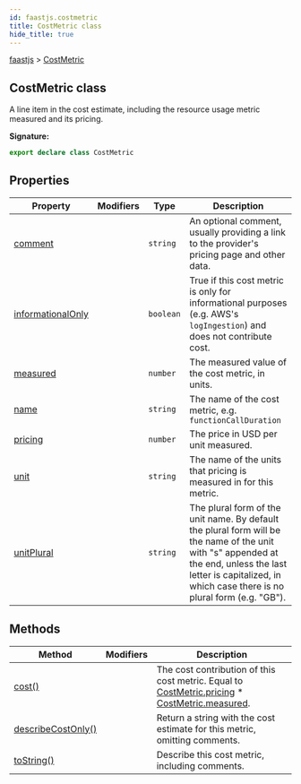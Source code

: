 ```yaml
---
id: faastjs.costmetric
title: CostMetric class
hide_title: true
---
```

[faastjs](./faastjs.md) &gt; [CostMetric](./faastjs.costmetric.md)

## CostMetric class

A line item in the cost estimate, including the resource usage metric measured and its pricing.

<b>Signature:</b>

```typescript
export declare class CostMetric 
```

## Properties

|  Property | Modifiers | Type | Description |
|  --- | --- | --- | --- |
|  [comment](./faastjs.costmetric.comment.md) |  | <code>string</code> | An optional comment, usually providing a link to the provider's pricing page and other data. |
|  [informationalOnly](./faastjs.costmetric.informationalonly.md) |  | <code>boolean</code> | True if this cost metric is only for informational purposes (e.g. AWS's <code>logIngestion</code>) and does not contribute cost. |
|  [measured](./faastjs.costmetric.measured.md) |  | <code>number</code> | The measured value of the cost metric, in units. |
|  [name](./faastjs.costmetric.name.md) |  | <code>string</code> | The name of the cost metric, e.g. <code>functionCallDuration</code> |
|  [pricing](./faastjs.costmetric.pricing.md) |  | <code>number</code> | The price in USD per unit measured. |
|  [unit](./faastjs.costmetric.unit.md) |  | <code>string</code> | The name of the units that pricing is measured in for this metric. |
|  [unitPlural](./faastjs.costmetric.unitplural.md) |  | <code>string</code> | The plural form of the unit name. By default the plural form will be the name of the unit with "s" appended at the end, unless the last letter is capitalized, in which case there is no plural form (e.g. "GB"). |

## Methods

|  Method | Modifiers | Description |
|  --- | --- | --- |
|  [cost()](./faastjs.costmetric.cost.md) |  | The cost contribution of this cost metric. Equal to [CostMetric.pricing](./faastjs.costmetric.pricing.md) \* [CostMetric.measured](./faastjs.costmetric.measured.md)<!-- -->. |
|  [describeCostOnly()](./faastjs.costmetric.describecostonly.md) |  | Return a string with the cost estimate for this metric, omitting comments. |
|  [toString()](./faastjs.costmetric.tostring.md) |  | Describe this cost metric, including comments. |

